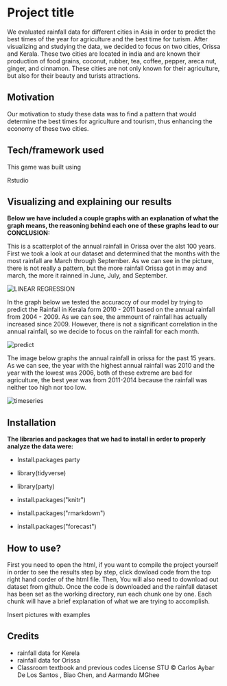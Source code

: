 # Project title
We evaluated rainfall data for different cities in Asia in order to predict the best times of the year for agriculture and the best time for turism. After visualizing and studying the data, we decided to focus on two cities, Orissa and Kerala. These two cities are located in india and are known their production of food grains,  coconut, rubber, tea, coffee, pepper, areca nut, ginger, and cinnamon. These cities are not only known for their agriculture, but also for their beauty and turists attractions.


## Motivation

Our motivation to study these data was to find a pattern that would determine the best times for agriculture and tourism, thus enhancing the economy of these two cities.

## Tech/framework used

This game was built using

Rstudio
 
## Visualizing and explaining our results

**Below we have included a couple graphs with an explanation of what the graph means, the reasoning behind each one of these graphs lead to our CONCLUSION:**

This is a scatterplot of the annual rainfall in Orissa over the alst 100 years. First we took a look at our dataset and determined that the months with the most rainfall are March through September. As we can see in the picture, there is not really a pattern, but the more rainfall Orissa got in may and march, the more it rainned in June, July, and September.

![LINEAR REGRESSION](https://user-images.githubusercontent.com/58013489/70103649-b545f900-1609-11ea-8c8b-7933359b3938.png)
 
In the graph below we tested the accuraccy of our model by trying to predict the Rainfall in Kerala form 2010 - 2011 based on the annual rainfall from 2004 - 2009. As we can see, the ammount of rainfall has actually increased since 2009. However, there is not a significant correlation in the annual rainfall, so we decide to focus on the rainfall for each month.

![predict](https://user-images.githubusercontent.com/58013489/70103397-0e615d00-1609-11ea-9301-829e9c5eeb8e.png)


The image below graphs the annual rainfall in orissa for the past 15 years. As we can see, the year with the highest annual rainfall was 2010 and the year with the lowest was 2006, both of these extreme are bad for agriculture, the best year was from 2011-2014 because the rainfall was neither too high nor too low.
 
 ![timeseries](https://user-images.githubusercontent.com/58013489/70103400-0ef9f380-1609-11ea-9fe9-a214330995de.png)
 
 
## Installation

**The libraries and packages that we had to install in order to properly analyze the data were:**

* Install.packages party

* library(tidyverse)

* library(party)

* install.packages("knitr")

* install.packages("rmarkdown")

* install.packages("forecast")

## How to use?

First you need to open the html, if you want to compile the project yourself in order to see the results step by step, click dowload code from the top right hand corder of the html file. Then, You will also need to download out dataset from github. Once the code is downloaded and the rainfall dataset has been set as the working directory, run each chunk one by one. Each chunk will have a brief explanation of what we are trying to accomplish. 



Insert pictures with examples

## Credits

* rainfall data for Kerela
* rainfall data for Orissa
* Classroom textbook and previous codes
License
STU © Carlos Aybar De Los Santos , Biao Chen, and Aarmando MGhee



